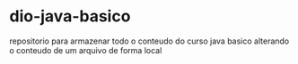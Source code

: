 # dio-java-basico
repositorio para armazenar todo o conteudo do curso java basico
alterando o conteudo de um arquivo de forma local
